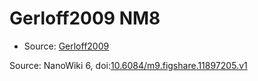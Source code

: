 <a name="material" />

# Gerloff2009 NM8
<script type="application/ld+json">
  {
    "@context": "https://schema.org/",
    "@type": "ChemicalSubstance",
    "@id": "https://egonw.github.io/nanowiki/nanowiki157.html#material",
    "http://purl.org/dc/terms/conformsTo":
      {
        "@type": "CreativeWork",
        "@id": "https://bioschemas.org/profiles/ChemicalSubstance/0.4-RELEASE/"
      },
    "identfier": "157",
    "name": "Gerloff2009 NM8",
    "url": "https://egonw.github.io/nanowiki/nanowiki157.html#material",
    "sameAs": "http://127.0.0.1/mediawiki/index.php/Special:URIResolver/Gerloff2009_NM8"
  }
</script>


* Source: [Gerloff2009](articleGerloff2009.md)


Source: NanoWiki 6, doi:[10.6084/m9.figshare.11897205.v1](https://doi.org/10.6084/m9.figshare.11897205.v1)
